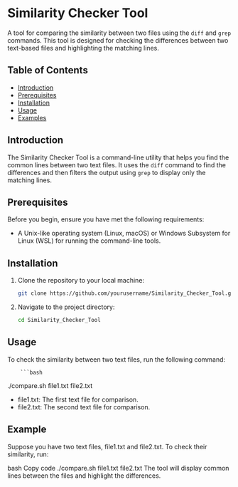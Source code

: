 # Similarity Checker Tool

A tool for comparing the similarity between two files using the `diff` and `grep` commands. This tool is designed for checking the differences between two text-based files and highlighting the matching lines.

## Table of Contents

- [Introduction](#introduction)
- [Prerequisites](#prerequisites)
- [Installation](#installation)
- [Usage](#usage)
- [Examples](#examples)

## Introduction

The Similarity Checker Tool is a command-line utility that helps you find the common lines between two text files. It uses the `diff` command to find the differences and then filters the output using `grep` to display only the matching lines.

## Prerequisites

Before you begin, ensure you have met the following requirements:

- A Unix-like operating system (Linux, macOS) or Windows Subsystem for Linux (WSL) for running the command-line tools.

## Installation

1. Clone the repository to your local machine:

   ```bash
   git clone https://github.com/yourusername/Similarity_Checker_Tool.git

2. Navigate to the project directory:

   ```bash
   cd Similarity_Checker_Tool

## Usage

To check the similarity between two text files, run the following command:

        ```bash
   ./compare.sh file1.txt file2.txt
      

- file1.txt: The first text file for comparison.
- file2.txt: The second text file for comparison.

## Example

Suppose you have two text files, file1.txt and file2.txt. To check their similarity, run:

bash
Copy code
./compare.sh file1.txt file2.txt
The tool will display common lines between the files and highlight the differences.

